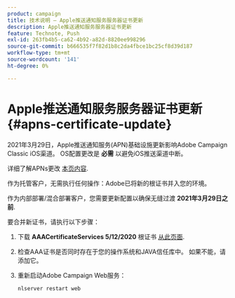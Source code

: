 ```yaml
---
product: campaign
title: 技术说明 — Apple推送通知服务服务器证书更新
description: Apple推送通知服务服务器证书更新
feature: Technote, Push
exl-id: 263fb4b5-ca62-4b92-a82d-8820ee998296
source-git-commit: b666535f7f82d1b8c2da4fbce1bc25cf8d39d187
workflow-type: tm+mt
source-wordcount: '141'
ht-degree: 0%

---
```


# Apple推送通知服务服务器证书更新 {#apns-certificate-update}



2021年3月29日，Apple推送通知服务(APN)基础设施更新影响Adobe Campaign Classic iOS渠道。 OS配置更改是 **必需** 以避免iOS推送渠道中断。

详细了解APNs更改 [本页内容](https://developer.apple.com/news/?id=7gx0a2lp).

作为托管客户，无需执行任何操作：Adobe已将新的根证书并入您的环境。

作为内部部署/混合部署客户，您需要更新配置以确保无缝过渡 **2021年3月29日之前**.

要合并新证书，请执行以下步骤：

1. 下载 **AAACertificateServices 5/12/2020** 根证书 [从此页面](https://support.sectigo.com/Com_KnowledgeDetailPage?Id=kA03l00000117cL).

1. 检查AAA证书是否同时存在于您的操作系统和JAVA信任库中。 如果不能，请添加它。

1. 重新启动Adobe Campaign Web服务：

   ```
   nlserver restart web
   ```

